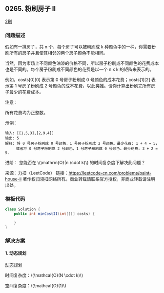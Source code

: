 ## 0265. 粉刷房子 II

<script src="https://cdn.bootcss.com/mathjax/2.7.7/MathJax.js?config=TeX-AMS-MML_HTMLorMML"></script>

[2刷](qu0265/solu/Solution.java)

### 问题描述

假如有一排房子，共 n 个，每个房子可以被粉刷成 k 种颜色中的一种，你需要粉刷所有的房子并且使其相邻的两个房子颜色不能相同。

当然，因为市场上不同颜色油漆的价格不同，所以房子粉刷成不同颜色的花费成本也是不同的。每个房子粉刷成不同颜色的花费是以一个 n x k 的矩阵来表示的。

例如，costs[0]\[0] 表示第 0 号房子粉刷成 0 号颜色的成本花费；costs[1]\[2] 表示第 1 号房子粉刷成 2 号颜色的成本花费，以此类推。请你计算出粉刷完所有房子最少的花费成本。

注意：

所有花费均为正整数。

示例：

```
输入: [[1,5,3],[2,9,4]]
输出: 5
解释: 将 0 号房子粉刷成 0 号颜色，1 号房子粉刷成 2 号颜色。最少花费: 1 + 4 = 5; 
     或者将 0 号房子粉刷成 2 号颜色，1 号房子粉刷成 0 号颜色。最少花费: 3 + 2 = 5. 
```

进阶：
您能否在 \\(\mathrm{O}(n \cdot k)\\) 的时间复杂度下解决此问题？

来源：力扣（LeetCode）
链接：https://leetcode-cn.com/problems/paint-house-ii
著作权归领扣网络所有。商业转载请联系官方授权，非商业转载请注明出处。
### 模板代码

``` java
class Solution {
    public int minCostII(int[][] costs) {

    }
}
```

### 解决方案

#### 1. 动态规划

[动态规划](qu0265/solu1/Solution.java)

时间复杂度：\\(\mathcal{O}(N \cdot k)\\)

空间复杂度：\\(\mathcal{O}(1)\\)
